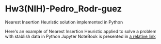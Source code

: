# Hw3(NIH)-Pedro_Rodr-guez
Nearest Insertion Heuristic solution implemented in Python

Here's an example of Nearest Insertion Heuristic applied to solve a problem with stablish data in Python
Jupyter NoteBook is presented in [a relative link](NIH.ipynb)
